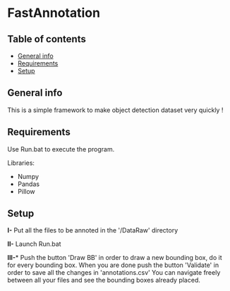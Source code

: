 # FastAnnotation

## Table of contents
* [General info](#general-info)
* [Requirements](#requirements)
* [Setup](#setup)

## General info

This is a simple framework to make object detection dataset very quickly !

## Requirements

Use Run.bat to execute the program.

Libraries:
* Numpy
* Pandas
* Pillow

## Setup

**I-** Put all the files to be annoted in the '/DataRaw' directory

**II-** Launch Run.bat

**III-*** Push the button 'Draw BB' in order to draw a new bounding box, do it for every bounding box.
When you are done push the button 'Validate' in order to save all the changes in 'annotations.csv'
You can navigate freely between all your files and see the bounding boxes already placed.
